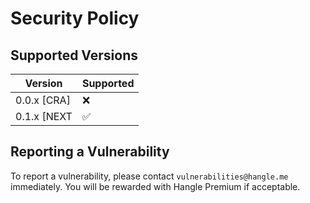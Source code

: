 # Security Policy

## Supported Versions

| Version      | Supported          |
| -------      | ------------------ |
| 0.0.x [CRA]  | :x:                |
| 0.1.x [NEXT  | :white_check_mark: |

## Reporting a Vulnerability

To report a vulnerability, please contact `vulnerabilities@hangle.me` immediately.
You will be rewarded with Hangle Premium if acceptable.
